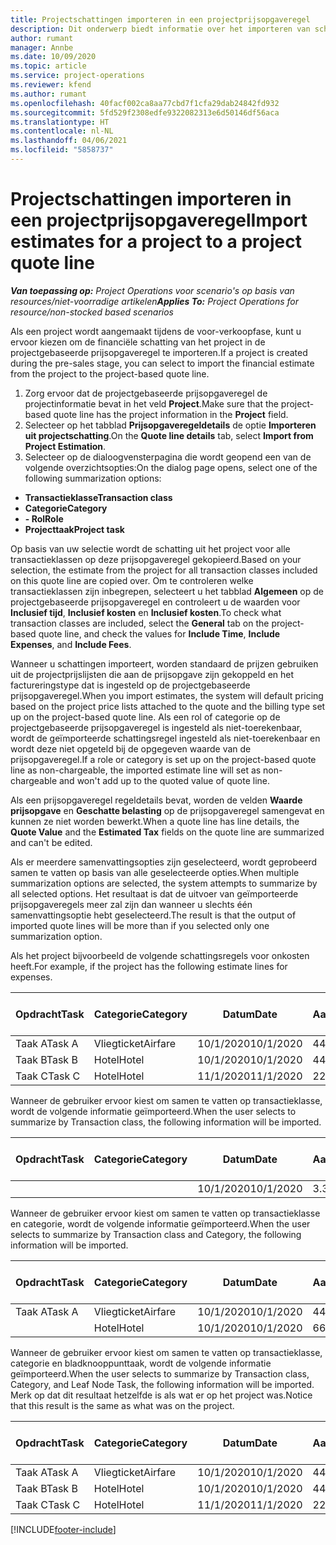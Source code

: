 ```yaml
---
title: Projectschattingen importeren in een projectprijsopgaveregel
description: Dit onderwerp biedt informatie over het importeren van schattingen uit een project naar een projectprijsopgaveregel.
author: rumant
manager: Annbe
ms.date: 10/09/2020
ms.topic: article
ms.service: project-operations
ms.reviewer: kfend
ms.author: rumant
ms.openlocfilehash: 40facf002ca8aa77cbd7f1cfa29dab24842fd932
ms.sourcegitcommit: 5fd529f2308edfe9322082313e6d50146df56aca
ms.translationtype: HT
ms.contentlocale: nl-NL
ms.lasthandoff: 04/06/2021
ms.locfileid: "5858737"
---
```

# <a name="import-estimates-for-a-project-to-a-project-quote-line"></a><span data-ttu-id="0165f-103">Projectschattingen importeren in een projectprijsopgaveregel</span><span class="sxs-lookup"><span data-stu-id="0165f-103">Import estimates for a project to a project quote line</span></span>

<span data-ttu-id="0165f-104">_**Van toepassing op:** Project Operations voor scenario's op basis van resources/niet-voorradige artikelen_</span><span class="sxs-lookup"><span data-stu-id="0165f-104">_**Applies To:** Project Operations for resource/non-stocked based scenarios_</span></span>


<span data-ttu-id="0165f-105">Als een project wordt aangemaakt tijdens de voor-verkoopfase, kunt u ervoor kiezen om de financiële schatting van het project in de projectgebaseerde prijsopgaveregel te importeren.</span><span class="sxs-lookup"><span data-stu-id="0165f-105">If a project is created during the pre-sales stage, you can select to import the financial estimate from the project to the project-based quote line.</span></span>

1. <span data-ttu-id="0165f-106">Zorg ervoor dat de projectgebaseerde prijsopgaveregel de projectinformatie bevat in het veld **Project**.</span><span class="sxs-lookup"><span data-stu-id="0165f-106">Make sure that the project-based quote line has the project information in the **Project** field.</span></span>
2. <span data-ttu-id="0165f-107">Selecteer op het tabblad **Prijsopgaveregeldetails** de optie **Importeren uit projectschatting**.</span><span class="sxs-lookup"><span data-stu-id="0165f-107">On the **Quote line details** tab, select **Import from Project Estimation**.</span></span>
3. <span data-ttu-id="0165f-108">Selecteer op de dialoogvensterpagina die wordt geopend een van de volgende overzichtsopties:</span><span class="sxs-lookup"><span data-stu-id="0165f-108">On the dialog page opens, select one of the following summarization options:</span></span>

  - <span data-ttu-id="0165f-109">**Transactieklasse**</span><span class="sxs-lookup"><span data-stu-id="0165f-109">**Transaction class**</span></span>
  - <span data-ttu-id="0165f-110">**Categorie**</span><span class="sxs-lookup"><span data-stu-id="0165f-110">**Category**</span></span>
  - <span data-ttu-id="0165f-111">**- Rol**</span><span class="sxs-lookup"><span data-stu-id="0165f-111">**Role**</span></span> 
  - <span data-ttu-id="0165f-112">**Projecttaak**</span><span class="sxs-lookup"><span data-stu-id="0165f-112">**Project task**</span></span>

<span data-ttu-id="0165f-113">Op basis van uw selectie wordt de schatting uit het project voor alle transactieklassen op deze prijsopgaveregel gekopieerd.</span><span class="sxs-lookup"><span data-stu-id="0165f-113">Based on your selection, the estimate from the project for all transaction classes included on this quote line are copied over.</span></span> <span data-ttu-id="0165f-114">Om te controleren welke transactieklassen zijn inbegrepen, selecteert u het tabblad **Algemeen** op de projectgebaseerde prijsopgaveregel en controleert u de waarden voor **Inclusief tijd**, **Inclusief kosten** en **Inclusief kosten**.</span><span class="sxs-lookup"><span data-stu-id="0165f-114">To check what transaction classes are included, select the **General** tab on the project-based quote line, and check the values for **Include Time**, **Include Expenses**, and **Include Fees**.</span></span>

<span data-ttu-id="0165f-115">Wanneer u schattingen importeert, worden standaard de prijzen gebruiken uit de projectprijslijsten die aan de prijsopgave zijn gekoppeld en het factureringstype dat is ingesteld op de projectgebaseerde prijsopgaveregel.</span><span class="sxs-lookup"><span data-stu-id="0165f-115">When you import estimates, the system will default pricing based on the project price lists attached to the quote and the billing type set up on the project-based quote line.</span></span> <span data-ttu-id="0165f-116">Als een rol of categorie op de projectgebaseerde prijsopgaveregel is ingesteld als niet-toerekenbaar, wordt de geïmporteerde schattingsregel ingesteld als niet-toerekenbaar en wordt deze niet opgeteld bij de opgegeven waarde van de prijsopgaveregel.</span><span class="sxs-lookup"><span data-stu-id="0165f-116">If a role or category is set up on the project-based quote line as non-chargeable, the imported estimate line will set as non-chargeable and won't add up to the quoted value of quote line.</span></span>

<span data-ttu-id="0165f-117">Als een prijsopgaveregel regeldetails bevat, worden de velden **Waarde prijsopgave** en **Geschatte belasting** op de prijsopgaveregel samengevat en kunnen ze niet worden bewerkt.</span><span class="sxs-lookup"><span data-stu-id="0165f-117">When a quote line has line details, the **Quote Value** and the **Estimated Tax** fields on the quote line are summarized and can't be edited.</span></span>

<span data-ttu-id="0165f-118">Als er meerdere samenvattingsopties zijn geselecteerd, wordt geprobeerd samen te vatten op basis van alle geselecteerde opties.</span><span class="sxs-lookup"><span data-stu-id="0165f-118">When multiple summarization options are selected, the system attempts to summarize by all selected options.</span></span> <span data-ttu-id="0165f-119">Het resultaat is dat de uitvoer van geïmporteerde prijsopgaveregels meer zal zijn dan wanneer u slechts één samenvattingsoptie hebt geselecteerd.</span><span class="sxs-lookup"><span data-stu-id="0165f-119">The result is that the output of imported quote lines will be more than if you selected only one summarization option.</span></span>

<span data-ttu-id="0165f-120">Als het project bijvoorbeeld de volgende schattingsregels voor onkosten heeft.</span><span class="sxs-lookup"><span data-stu-id="0165f-120">For example, if the project has the following estimate lines for expenses.</span></span>

| <span data-ttu-id="0165f-121">Opdracht</span><span class="sxs-lookup"><span data-stu-id="0165f-121">Task</span></span> | <span data-ttu-id="0165f-122">Categorie</span><span class="sxs-lookup"><span data-stu-id="0165f-122">Category</span></span> | <span data-ttu-id="0165f-123">Datum</span><span class="sxs-lookup"><span data-stu-id="0165f-123">Date</span></span> | <span data-ttu-id="0165f-124">Aantal</span><span class="sxs-lookup"><span data-stu-id="0165f-124">Quantity</span></span> | <span data-ttu-id="0165f-125">Prijs per eenheid</span><span class="sxs-lookup"><span data-stu-id="0165f-125">Unit price</span></span> | <span data-ttu-id="0165f-126">Bedrag</span><span class="sxs-lookup"><span data-stu-id="0165f-126">Amount</span></span> |
| --- | --- | --- | --- | --- | --- |
| <span data-ttu-id="0165f-127">Taak A</span><span class="sxs-lookup"><span data-stu-id="0165f-127">Task A</span></span> | <span data-ttu-id="0165f-128">Vliegticket</span><span class="sxs-lookup"><span data-stu-id="0165f-128">Airfare</span></span> | <span data-ttu-id="0165f-129">10/1/2020</span><span class="sxs-lookup"><span data-stu-id="0165f-129">10/1/2020</span></span> | <span data-ttu-id="0165f-130">4</span><span class="sxs-lookup"><span data-stu-id="0165f-130">4</span></span> | <span data-ttu-id="0165f-131">400</span><span class="sxs-lookup"><span data-stu-id="0165f-131">400</span></span> | <span data-ttu-id="0165f-132">1600</span><span class="sxs-lookup"><span data-stu-id="0165f-132">1600</span></span> |
| <span data-ttu-id="0165f-133">Taak B</span><span class="sxs-lookup"><span data-stu-id="0165f-133">Task B</span></span> | <span data-ttu-id="0165f-134">Hotel</span><span class="sxs-lookup"><span data-stu-id="0165f-134">Hotel</span></span> | <span data-ttu-id="0165f-135">10/1/2020</span><span class="sxs-lookup"><span data-stu-id="0165f-135">10/1/2020</span></span> | <span data-ttu-id="0165f-136">4</span><span class="sxs-lookup"><span data-stu-id="0165f-136">4</span></span> | <span data-ttu-id="0165f-137">200</span><span class="sxs-lookup"><span data-stu-id="0165f-137">200</span></span> | <span data-ttu-id="0165f-138">800</span><span class="sxs-lookup"><span data-stu-id="0165f-138">800</span></span> |
| <span data-ttu-id="0165f-139">Taak C</span><span class="sxs-lookup"><span data-stu-id="0165f-139">Task C</span></span> | <span data-ttu-id="0165f-140">Hotel</span><span class="sxs-lookup"><span data-stu-id="0165f-140">Hotel</span></span> | <span data-ttu-id="0165f-141">11/1/2020</span><span class="sxs-lookup"><span data-stu-id="0165f-141">11/1/2020</span></span> | <span data-ttu-id="0165f-142">2</span><span class="sxs-lookup"><span data-stu-id="0165f-142">2</span></span> | <span data-ttu-id="0165f-143">200</span><span class="sxs-lookup"><span data-stu-id="0165f-143">200</span></span> | <span data-ttu-id="0165f-144">400</span><span class="sxs-lookup"><span data-stu-id="0165f-144">400</span></span> |

<span data-ttu-id="0165f-145">Wanneer de gebruiker ervoor kiest om samen te vatten op transactieklasse, wordt de volgende informatie geïmporteerd.</span><span class="sxs-lookup"><span data-stu-id="0165f-145">When the user selects to summarize by Transaction class, the following information will be imported.</span></span>

| <span data-ttu-id="0165f-146">Opdracht</span><span class="sxs-lookup"><span data-stu-id="0165f-146">Task</span></span> | <span data-ttu-id="0165f-147">Categorie</span><span class="sxs-lookup"><span data-stu-id="0165f-147">Category</span></span> | <span data-ttu-id="0165f-148">Datum</span><span class="sxs-lookup"><span data-stu-id="0165f-148">Date</span></span> | <span data-ttu-id="0165f-149">Aantal</span><span class="sxs-lookup"><span data-stu-id="0165f-149">Quantity</span></span> | <span data-ttu-id="0165f-150">Prijs per eenheid</span><span class="sxs-lookup"><span data-stu-id="0165f-150">Unit price</span></span> | <span data-ttu-id="0165f-151">Bedrag</span><span class="sxs-lookup"><span data-stu-id="0165f-151">Amount</span></span> |
| --- | --- | --- | --- | --- | --- |
| | | <span data-ttu-id="0165f-152">10/1/2020</span><span class="sxs-lookup"><span data-stu-id="0165f-152">10/1/2020</span></span> | <span data-ttu-id="0165f-153">3.34</span><span class="sxs-lookup"><span data-stu-id="0165f-153">3.34</span></span> | <span data-ttu-id="0165f-154">840</span><span class="sxs-lookup"><span data-stu-id="0165f-154">840</span></span> | <span data-ttu-id="0165f-155">2800</span><span class="sxs-lookup"><span data-stu-id="0165f-155">2800</span></span> |

<span data-ttu-id="0165f-156">Wanneer de gebruiker ervoor kiest om samen te vatten op transactieklasse en categorie, wordt de volgende informatie geïmporteerd.</span><span class="sxs-lookup"><span data-stu-id="0165f-156">When the user selects to summarize by Transaction class and Category, the following information will be imported.</span></span>

| <span data-ttu-id="0165f-157">Opdracht</span><span class="sxs-lookup"><span data-stu-id="0165f-157">Task</span></span> | <span data-ttu-id="0165f-158">Categorie</span><span class="sxs-lookup"><span data-stu-id="0165f-158">Category</span></span> | <span data-ttu-id="0165f-159">Datum</span><span class="sxs-lookup"><span data-stu-id="0165f-159">Date</span></span> | <span data-ttu-id="0165f-160">Aantal</span><span class="sxs-lookup"><span data-stu-id="0165f-160">Quantity</span></span> | <span data-ttu-id="0165f-161">Prijs per eenheid</span><span class="sxs-lookup"><span data-stu-id="0165f-161">Unit price</span></span> | <span data-ttu-id="0165f-162">Bedrag</span><span class="sxs-lookup"><span data-stu-id="0165f-162">Amount</span></span> |
| --- | --- | --- | --- | --- | --- |
| <span data-ttu-id="0165f-163">Taak A</span><span class="sxs-lookup"><span data-stu-id="0165f-163">Task A</span></span> | <span data-ttu-id="0165f-164">Vliegticket</span><span class="sxs-lookup"><span data-stu-id="0165f-164">Airfare</span></span> | <span data-ttu-id="0165f-165">10/1/2020</span><span class="sxs-lookup"><span data-stu-id="0165f-165">10/1/2020</span></span> | <span data-ttu-id="0165f-166">4</span><span class="sxs-lookup"><span data-stu-id="0165f-166">4</span></span> | <span data-ttu-id="0165f-167">400</span><span class="sxs-lookup"><span data-stu-id="0165f-167">400</span></span> | <span data-ttu-id="0165f-168">1600</span><span class="sxs-lookup"><span data-stu-id="0165f-168">1600</span></span> |
| | <span data-ttu-id="0165f-169">Hotel</span><span class="sxs-lookup"><span data-stu-id="0165f-169">Hotel</span></span> | <span data-ttu-id="0165f-170">10/1/2020</span><span class="sxs-lookup"><span data-stu-id="0165f-170">10/1/2020</span></span> | <span data-ttu-id="0165f-171">6</span><span class="sxs-lookup"><span data-stu-id="0165f-171">6</span></span> | <span data-ttu-id="0165f-172">200</span><span class="sxs-lookup"><span data-stu-id="0165f-172">200</span></span> | <span data-ttu-id="0165f-173">1200</span><span class="sxs-lookup"><span data-stu-id="0165f-173">1200</span></span> |

<span data-ttu-id="0165f-174">Wanneer de gebruiker ervoor kiest om samen te vatten op transactieklasse, categorie en bladknooppunttaak, wordt de volgende informatie geïmporteerd.</span><span class="sxs-lookup"><span data-stu-id="0165f-174">When the user selects to summarize by Transaction class, Category, and Leaf Node Task, the following information will be imported.</span></span> <span data-ttu-id="0165f-175">Merk op dat dit resultaat hetzelfde is als wat er op het project was.</span><span class="sxs-lookup"><span data-stu-id="0165f-175">Notice that this result is the same as what was on the project.</span></span>

| <span data-ttu-id="0165f-176">Opdracht</span><span class="sxs-lookup"><span data-stu-id="0165f-176">Task</span></span> | <span data-ttu-id="0165f-177">Categorie</span><span class="sxs-lookup"><span data-stu-id="0165f-177">Category</span></span> | <span data-ttu-id="0165f-178">Datum</span><span class="sxs-lookup"><span data-stu-id="0165f-178">Date</span></span> | <span data-ttu-id="0165f-179">Aantal</span><span class="sxs-lookup"><span data-stu-id="0165f-179">Quantity</span></span> | <span data-ttu-id="0165f-180">Prijs per eenheid</span><span class="sxs-lookup"><span data-stu-id="0165f-180">Unit price</span></span> | <span data-ttu-id="0165f-181">Bedrag</span><span class="sxs-lookup"><span data-stu-id="0165f-181">Amount</span></span> |
| --- | --- | --- | --- | --- | --- |
| <span data-ttu-id="0165f-182">Taak A</span><span class="sxs-lookup"><span data-stu-id="0165f-182">Task A</span></span> | <span data-ttu-id="0165f-183">Vliegticket</span><span class="sxs-lookup"><span data-stu-id="0165f-183">Airfare</span></span> | <span data-ttu-id="0165f-184">10/1/2020</span><span class="sxs-lookup"><span data-stu-id="0165f-184">10/1/2020</span></span> | <span data-ttu-id="0165f-185">4</span><span class="sxs-lookup"><span data-stu-id="0165f-185">4</span></span> | <span data-ttu-id="0165f-186">400</span><span class="sxs-lookup"><span data-stu-id="0165f-186">400</span></span> | <span data-ttu-id="0165f-187">1600</span><span class="sxs-lookup"><span data-stu-id="0165f-187">1600</span></span> |
| <span data-ttu-id="0165f-188">Taak B</span><span class="sxs-lookup"><span data-stu-id="0165f-188">Task B</span></span> | <span data-ttu-id="0165f-189">Hotel</span><span class="sxs-lookup"><span data-stu-id="0165f-189">Hotel</span></span> | <span data-ttu-id="0165f-190">10/1/2020</span><span class="sxs-lookup"><span data-stu-id="0165f-190">10/1/2020</span></span> | <span data-ttu-id="0165f-191">4</span><span class="sxs-lookup"><span data-stu-id="0165f-191">4</span></span> | <span data-ttu-id="0165f-192">200</span><span class="sxs-lookup"><span data-stu-id="0165f-192">200</span></span> | <span data-ttu-id="0165f-193">800</span><span class="sxs-lookup"><span data-stu-id="0165f-193">800</span></span> |
| <span data-ttu-id="0165f-194">Taak C</span><span class="sxs-lookup"><span data-stu-id="0165f-194">Task C</span></span> | <span data-ttu-id="0165f-195">Hotel</span><span class="sxs-lookup"><span data-stu-id="0165f-195">Hotel</span></span> | <span data-ttu-id="0165f-196">11/1/2020</span><span class="sxs-lookup"><span data-stu-id="0165f-196">11/1/2020</span></span> | <span data-ttu-id="0165f-197">2</span><span class="sxs-lookup"><span data-stu-id="0165f-197">2</span></span> | <span data-ttu-id="0165f-198">200</span><span class="sxs-lookup"><span data-stu-id="0165f-198">200</span></span> | <span data-ttu-id="0165f-199">400</span><span class="sxs-lookup"><span data-stu-id="0165f-199">400</span></span> |


[!INCLUDE[footer-include](../includes/footer-banner.md)]
